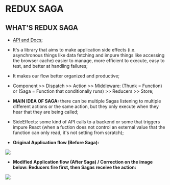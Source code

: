 # REDUX SAGA

## WHAT'S REDUX SAGA
- [API and Docs](https://redux-saga.js.org/);

- It's a library that aims to make application side effects (i.e. asynchronous things like data fetching and impure things like accessing the browser cache) easier to manage, more efficient to execute, easy to test, and better at handling failures;

- It makes our flow better organized and productive;

- Component >> Dispatch >> Action >> Middleware: (Thunk = Function) or (Saga = Function that conditionally runs) >> Reducers >> Store; 

- <b>MAIN IDEA OF SAGA:</b> there can be multiple Sagas listening to multiple different actions or the same action, but they only execute when they hear that they are being called;

- SideEffects: some kind of API calls to a backend or some that triggers impure React (when a fuction does not control an external value that the function can only read, it's not setting from scratch);

- <b>Original Application flow (Before Saga):</b>
<img src="https://raw.githubusercontent.com/jvlessa/React--Zero-To-Mastery/master/readmes/media/beforeSagaFlow.jpg">

- <b>Modified Application flow (After Saga) / Correction on the image below: Reducers fire first, then Sagas receive the action:</b>
<img src="https://raw.githubusercontent.com/jvlessa/React--Zero-To-Mastery/master/readmes/media/afterSagaFlow.jpg">